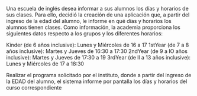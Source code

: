 Una escuela de inglés desea informar a sus alumnos los días y horarios de sus clases. Para ello, decidió la creación de una aplicación que, a partir del ingreso de la edad del alumno, le informe en qué días y horarios los alumnos tienen clases. Como información, la academia proporciona los siguientes datos respecto a los grupos y los diferentes horarios:

Kinder (de 6 años inclusive): Lunes y Miércoles de 16 a 17
1stYear (de 7 a 8 años inclusive): Martes y Jueves de 16:30 a 17:30
2ndYear (de 9 a IO años inclusive): Martes y Jueves de 17:30 a 19
3rdYear (de ll a 13 años inclusive): Lunes y Miércoles de 17 a 18:30

Realizar el programa solicitado por el instituto, donde a partir del ingreso de la EDAD del alumno, el sistema informe por pantalla los días y horarios del curso correspondiente
